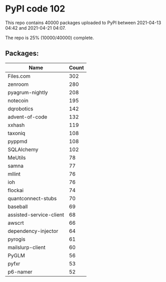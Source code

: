 # PyPI code 102

This repo contains 40000 packages uploaded to PyPI between 
2021-04-13 04:42 and 2021-04-21 04:07.

The repo is 25% (10000/40000) complete.

## Packages:

| Name  | Count |
| ----- | ----- |
| Files.com | 302 |
| zenroom | 280 |
| pyagrum-nightly | 208 |
| notecoin | 195 |
| dqrobotics | 142 |
| advent-of-code | 132 |
| xxhash | 119 |
| taxoniq | 108 |
| pyppmd | 108 |
| SQLAlchemy | 102 |
| MeUtils | 78 |
| samna | 77 |
| mllint | 76 |
| ioh | 76 |
| flockai | 74 |
| quantconnect-stubs | 70 |
| baseball | 69 |
| assisted-service-client | 68 |
| awscrt | 66 |
| dependency-injector | 64 |
| pyrogis | 61 |
| mailslurp-client | 60 |
| PyGLM | 56 |
| pyfxr | 53 |
| p6-namer | 52 |


